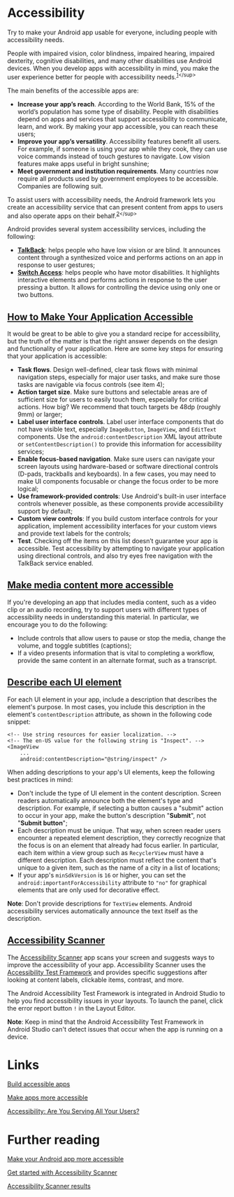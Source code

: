 # Accessibility
Try to make your Android app usable for everyone, including people with accessibility needs.

People with impaired vision, color blindness, impaired hearing, impaired dexterity, cognitive disabilities, and many other disabilities use Android devices. When you develop apps with accessibility in mind, you make the user experience better for people with accessibility needs.<sup>[1](https://developer.android.com/guide/topics/ui/accessibility/apps#:~:text=Try%20to%20make%20your%20Android,for%20people%20with%20accessibility%20needs.)</sup>

The main benefits of the accessible apps are: 
- **Increase your app’s reach**. According to the World Bank, 15% of the world’s population has some type of disability. People with disabilities depend on apps and services that support accessibility to communicate, learn, and work. By making your app accessible, you can reach these users;
- **Improve your app’s versatility**. Accessibility features benefit all users. For example, if someone is using your app while they cook, they can use voice commands instead of touch gestures to navigate. Low vision features make apps useful in bright sunshine;
- **Meet government and institution requirements**. Many countries now require all products used by government employees to be accessible. Companies are following suit.

To assist users with accessibility needs, the Android framework lets you create an accessibility service that can present content from apps to users and also operate apps on their behalf.<sup>[2](https://developer.android.com/guide/topics/ui/accessibility/principles#:~:text=To%20assist%20users%20with%20accessibility%20needs%2C%20the%20Android%20framework%20lets%20you%20create%20an%20accessibility%20service%20that%20can%20present%20content%20from%20apps%20to%20users%20and%20also%20operate%20apps%20on%20their%20behalf.)</sup>

Android provides several system accessibility services, including the following:
- [**TalkBack**](https://support.google.com/accessibility/android/answer/6283677): helps people who have low vision or are blind. It announces content through a synthesized voice and performs actions on an app in response to user gestures;
- [**Switch Access**](https://support.google.com/accessibility/android/answer/6122836): helps people who have motor disabilities. It highlights interactive elements and performs actions in response to the user pressing a button. It allows for controlling the device using only one or two buttons.
 
## [How to Make Your Application Accessible](https://android-developers.googleblog.com/2012/04/accessibility-are-you-serving-all-your.html#:~:text=How%20to%20Make%20Your%20Application%20Accessible)
It would be great to be able to give you a standard recipe for accessibility, but the truth of the matter is that the right answer depends on the design and functionality of your application. Here are some key steps for ensuring that your application is accessible:
- **Task flows**. Design well-defined, clear task flows with minimal navigation steps, especially for major user tasks, and make sure those tasks are navigable via focus controls (see item 4);
- **Action target size**. Make sure buttons and selectable areas are of sufficient size for users to easily touch them, especially for critical actions. How big? We recommend that touch targets be 48dp (roughly 9mm) or larger;
- **Label user interface controls**. Label user interface components that do not have visible text, especially `ImageButton`, `ImageView`, and `EditText` components. Use the `android:contentDescription` XML layout attribute or `setContentDescription()` to provide this information for accessibility services;
- **Enable focus-based navigation**. Make sure users can navigate your screen layouts using hardware-based or software directional controls (D-pads, trackballs and keyboards). In a few cases, you may need to make UI components focusable or change the focus order to be more logical;
- **Use framework-provided controls**: Use Android's built-in user interface controls whenever possible, as these components provide accessibility support by default;
- **Custom view controls**: If you build custom interface controls for your application, implement accessibility interfaces for your custom views and provide text labels for the controls;
- **Test**. Checking off the items on this list doesn’t guarantee your app is accessible. Test accessibility by attempting to navigate your application using directional controls, and also try eyes free navigation with the TalkBack service enabled.

## [Make media content more accessible](https://developer.android.com/guide/topics/ui/accessibility/principles#media-content)
If you're developing an app that includes media content, such as a video clip or an audio recording, try to support users with different types of accessibility needs in understanding this material. In particular, we encourage you to do the following:
- Include controls that allow users to pause or stop the media, change the volume, and toggle subtitles (captions);
- If a video presents information that is vital to completing a workflow, provide the same content in an alternate format, such as a transcript.

## [Describe each UI element](https://developer.android.com/guide/topics/ui/accessibility/apps#describe-ui-element)
For each UI element in your app, include a description that describes the element's purpose. In most cases, you include this description in the element's `contentDescription` attribute, as shown in the following code snippet:
```
<!-- Use string resources for easier localization. -->
<!-- The en-US value for the following string is "Inspect". -->
<ImageView
    ...
    android:contentDescription="@string/inspect" />
```

When adding descriptions to your app's UI elements, keep the following best practices in mind:
- Don't include the type of UI element in the content description. Screen readers automatically announce both the element's type and description. For example, if selecting a button causes a "submit" action to occur in your app, make the button's description "**Submit**", not "**Submit button**";
- Each description must be unique. That way, when screen reader users encounter a repeated element description, they correctly recognize that the focus is on an element that already had focus earlier. In particular, each item within a view group such as `RecyclerView` must have a different description. Each description must reflect the content that's unique to a given item, such as the name of a city in a list of locations;
- If your app's `minSdkVersion` is `16` or higher, you can set the `android:importantForAccessibility` attribute to `"no"` for graphical elements that are only used for decorative effect.

**Note**: Don't provide descriptions for `TextView` elements. Android accessibility services automatically announce the text itself as the description.

## [Accessibility Scanner](https://developer.android.com/guide/topics/ui/accessibility/testing#accessibility-scanner)
The [Accessibility Scanner](https://play.google.com/store/apps/details?id=com.google.android.apps.accessibility.auditor) app scans your screen and suggests ways to improve the accessibility of your app. Accessibility Scanner uses the [Accessibility Test Framework](https://github.com/google/Accessibility-Test-Framework-for-Android) and provides specific suggestions after looking at content labels, clickable items, contrast, and more.

The Android Accessibility Test Framework is integrated in Android Studio to help you find accessibility issues in your layouts. To launch the panel, click the error report button `!` in the Layout Editor.

**Note**: Keep in mind that the Android Accessibility Test Framework in Android Studio can't detect issues that occur when the app is running on a device.

# Links
[Build accessible apps](https://developer.android.com/guide/topics/ui/accessibility)

[Make apps more accessible](https://developer.android.com/guide/topics/ui/accessibility/apps)

[Accessibility: Are You Serving All Your Users?](https://android-developers.googleblog.com/2012/04/accessibility-are-you-serving-all-your.html)

# Further reading
[Make your Android app more accessible](https://developer.android.com/courses/pathways/make-your-android-app-accessible)

[Get started with Accessibility Scanner](https://support.google.com/accessibility/android/answer/6376570)

[Accessibility Scanner results](https://support.google.com/accessibility/android/answer/6376559)
